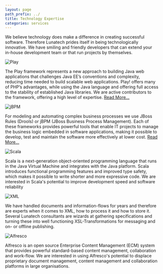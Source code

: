 ```yaml
---
layout: page
path_prefix: ../
title: Technology Expertise
categories: services
---
```

                    
We believe technology does make a difference in creating successful software. Therefore Lunatech prides itself in being technologically innovative. We have smiling and friendly developers that can extend your in-house development team or that run projects by themselves.

![Play](images/play.png)

The Play framework represents a new approach to building Java web applications that challenges Java EE’s conventions and complexity, reducing time needed to build scalable web applications. Play! offers many of PHP’s advantages, while using the Java language and offering full access to the stability of established Java libraries. We are active contributors to the framework, offering a high level of expertise. [Read More…](play-framework-support-services)

![jBPM](images/jbpm.png)

For modeling and automating complex business processes we use JBoss Rules (Drools) or jBPM (JBoss Business Process Management). Each of these frameworks provides powerful tools that enable IT projects to manage the business logic embedded in software applications, making it possible to develop, test and maintain the software more effectively at lower cost. [Read More…](jboss-rules-implementation)

![Scala](images/scala.png)

Scala is a next-generation object-oriented programming language that runs in the Java Virtual Machine and integrates with the Java platform. Scala introduces functional programming features and improved type safety, which makes it possible to write shorter and more expressive code. We are interested in Scala's potential to improve development speed and software reliability

![XML](images/xml.png)

We have handled documents and information-flows for years and therefore are experts when it comes to XML, how to process it and how to store it. Several Lunatech consultants are wizards at gathering specifications and turning these into well functioning XSL-Transformations for messaging and on- or offline publishing.

![Alfresco](images/alfresco.png)

Alfresco is an open source Enterprise Content Management (ECM) system that provides powerful standard-based content management, collaboration and work-flow. We are interested in using Alfresco's potential to displace proprietary document management, content management and collaboration platforms in large organisations.